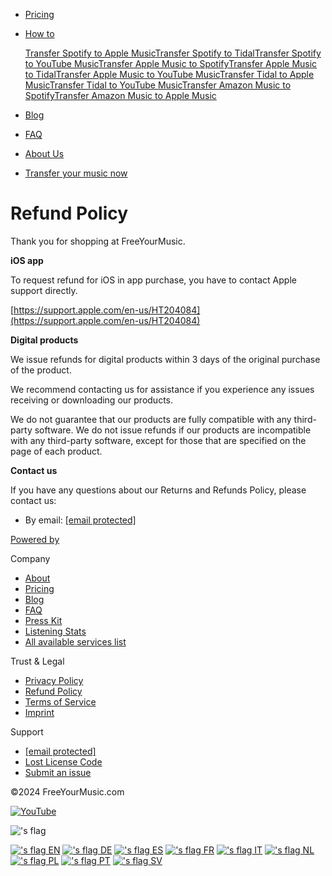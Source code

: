 [](https://freeyourmusic.com/)

* [Pricing](https://freeyourmusic.com/pricing)
* [How to](#)
    
    [Transfer Spotify to Apple Music](https://freeyourmusic.com/transfer-spotify-to-apple-music)[Transfer Spotify to Tidal](https://freeyourmusic.com/transfer-spotify-to-tidal)[Transfer Spotify to YouTube Music](https://freeyourmusic.com/transfer-spotify-to-youtube-music)[Transfer Apple Music to Spotify](https://freeyourmusic.com/transfer-apple-music-to-spotify)[Transfer Apple Music to Tidal](https://freeyourmusic.com/transfer-apple-music-to-tidal)[Transfer Apple Music to YouTube Music](https://freeyourmusic.com/transfer-apple-music-to-youtube-music)[Transfer Tidal to Apple Music](https://freeyourmusic.com/transfer-tidal-to-apple-music)[Transfer Tidal to YouTube Music](https://freeyourmusic.com/transfer-tidal-to-youtube-music)[Transfer Amazon Music to Spotify](https://freeyourmusic.com/transfer-amazon-music-to-spotify)[Transfer Amazon Music to Apple Music](https://freeyourmusic.com/transfer-amazon-music-to-apple-music)
    
* [Blog](https://freeyourmusic.com/blog)
* [FAQ](https://support.freeyourmusic.com/helpdesk/)
* [About Us](https://freeyourmusic.com/about)

* [Transfer your music now](https://freeyourmusic.com/download)

Refund Policy
=============

Thank you for shopping at FreeYourMusic.

**iOS app**

To request refund for iOS in app purchase, you have to contact Apple support directly.

[https://support.apple.com/en-us/HT204084](https://support.apple.com/en-us/HT204084)

**Digital products**

We issue refunds for digital products within 3 days of the original purchase of the product.

We recommend contacting us for assistance if you experience any issues receiving or downloading our products.

We do not guarantee that our products are fully compatible with any third-party software. We do not issue refunds if our products are incompatible with any third-party software, except for those that are specified on the page of each product.

**Contact us**

If you have any questions about our Returns and Refunds Policy, please contact us:

* By email: [\[email protected\]](https://freeyourmusic.com/cdn-cgi/l/email-protection)

[Powered by](https://musicapi.com/)

Company

* [About](https://freeyourmusic.com/about)
* [Pricing](https://freeyourmusic.com/pricing)
* [Blog](https://freeyourmusic.com/blog)
* [FAQ](https://support.freeyourmusic.com/helpdesk/)
* [Press Kit](https://freeyourmusic.com/press-kit)
* [Listening Stats](https://freeyourmusic.com/stats)
* [All available services list](https://freeyourmusic.com/available-music-services)

Trust & Legal

* [Privacy Policy](https://freeyourmusic.com/privacy-policy)
* [Refund Policy](https://freeyourmusic.com/refund-policy)
* [Terms of Service](https://freeyourmusic.com/terms-of-service)
* [Imprint](https://freeyourmusic.com/imprint)

Support

* [\[email protected\]](https://freeyourmusic.com/cdn-cgi/l/email-protection)
* [Lost License Code](https://freeyourmusic.com/manage/restore-license-code)
* [Submit an issue](https://support.freeyourmusic.com/helpdesk/)

©2024 FreeYourMusic.com

[](https://twitter.com/freeyourmusic)[](https://www.facebook.com/freeyourmusicapp)[![YouTube](https://stamp.imgix.net/images/youtube/yt_logo_mono_dark.png?auto=compress%2Cformat&fit=fillmax&ch=Save-Data)](https://www.youtube.com/channel/UCqqPiCbVgFOZwbckZq_2tug)[](https://instagram.com/freeyourmusic_com)[](https://www.tiktok.com/@freeyourmusic_com)

!['s flag](/statics/images/flags/4x3/gb.svg)

 [!['s flag](/statics/images/flags/4x3/gb.svg) EN](https://freeyourmusic.com/refund-policy) [!['s flag](/statics/images/flags/4x3/de.svg) DE](https://freeyourmusic.com/de/refund-policy) [!['s flag](/statics/images/flags/4x3/es.svg) ES](https://freeyourmusic.com/es/refund-policy) [!['s flag](/statics/images/flags/4x3/fr.svg) FR](https://freeyourmusic.com/fr/refund-policy) [!['s flag](/statics/images/flags/4x3/it.svg) IT](https://freeyourmusic.com/it/refund-policy) [!['s flag](/statics/images/flags/4x3/nl.svg) NL](https://freeyourmusic.com/nl/refund-policy) [!['s flag](/statics/images/flags/4x3/pl.svg) PL](https://freeyourmusic.com/pl/refund-policy) [!['s flag](/statics/images/flags/4x3/br.svg) PT](https://freeyourmusic.com/pt/refund-policy) [!['s flag](/statics/images/flags/4x3/se.svg) SV](https://freeyourmusic.com/sv/refund-policy)
